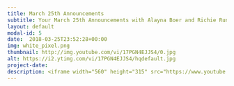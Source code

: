 ```yaml
---
title: March 25th Announcements
subtitle: Your March 25th Announcements with Alayna Boer and Richie Runnells
layout: default
modal-id: 5 
date:  2018-03-25T23:52:28+00:00
img: white_pixel.png
thumbnail: http://img.youtube.com/vi/17PGN4EJJS4/0.jpg
alt: https://i2.ytimg.com/vi/17PGN4EJJS4/hqdefault.jpg
project-date: 
description: <iframe width="560" height="315" src="https://www.youtube.com/embed/17PGN4EJJS4" frameborder="0" allowfullscreen></iframe> 
---
```

